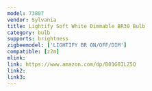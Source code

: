 ```yaml
---
model: 73807
vendor: Sylvania
title: Lightify Soft White Dimmable BR30 Bulb
category: bulb
supports: brightness
zigbeemodel: ['LIGHTIFY BR ON/OFF/DIM']
compatible: [z2m]
mlink: 
link: https://www.amazon.com/dp/B01G8ILZ5Q
link2: 
link3: 
---
```

